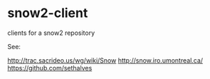 snow2-client
============

clients for a snow2 repository

See:

  http://trac.sacrideo.us/wg/wiki/Snow
  http://snow.iro.umontreal.ca/
  https://github.com/sethalves
